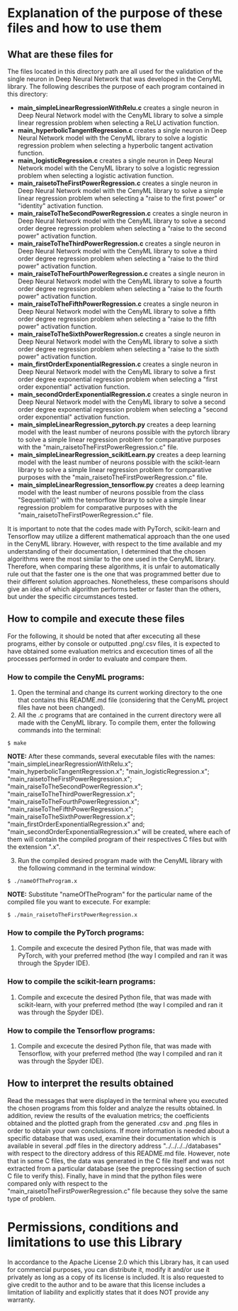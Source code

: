 
# Explanation of the purpose of these files and how to use them
  
## What are these files for
The files located in this directory path are all used for the validation of the single neuron in Deep Neural Network that was developed in the CenyML library. The following describes the purpose of each program contained in this directory:

- **main_simpleLinearRegressionWithRelu.c** creates a single neuron in Deep Neural Network model with the CenyML library to solve a simple linear regression problem when selecting a ReLU activation function.
- **main_hyperbolicTangentRegression.c** creates a single neuron in Deep Neural Network model with the CenyML library to solve a logistic regression problem when selecting a hyperbolic tangent activation function.
- **main_logisticRegression.c** creates a single neuron in Deep Neural Network model with the CenyML library to solve a logistic regression problem when selecting a logistic activation function.
- **main_raisetoTheFirstPowerRegression.c** creates a single neuron in Deep Neural Network model with the CenyML library to solve a simple linear regression problem when selecting a "raise to the first power" or "identity" activation function.
- **main_raiseToTheSecondPowerRegression.c** creates a single neuron in Deep Neural Network model with the CenyML library to solve a second order degree regression problem when selecting a "raise to the second power" activation function.
- **main_raiseToTheThirdPowerRegression.c** creates a single neuron in Deep Neural Network model with the CenyML library to solve a third order degree regression problem when selecting a "raise to the third power" activation function.
- **main_raiseToTheFourthPowerRegression.c** creates a single neuron in Deep Neural Network model with the CenyML library to solve a fourth order degree regression problem when selecting a "raise to the fourth power" activation function.
- **main_raiseToTheFifthPowerRegression.c** creates a single neuron in Deep Neural Network model with the CenyML library to solve a fifth order degree regression problem when selecting a "raise to the fifth power" activation function.
- **main_raiseToTheSixthPowerRegression.c** creates a single neuron in Deep Neural Network model with the CenyML library to solve a sixth order degree regression problem when selecting a "raise to the sixth power" activation function.
- **main_firstOrderExponentialRegression.c** creates a single neuron in Deep Neural Network model with the CenyML library to solve a first order degree exponential regression problem when selecting a "first order exponential" activation function.
- **main_secondOrderExponentialRegression.c** creates a single neuron in Deep Neural Network model with the CenyML library to solve a second order degree exponential regression problem when selecting a "second order exponential" activation function.
- **main_simpleLinearRegression_pytorch.py** creates a deep learning model with the least number of neurons possible with the pytorch library to solve a simple linear regression problem for comparative purposes with the "main_raisetoTheFirstPowerRegression.c" file.
- **main_simpleLinearRegression_scikitLearn.py** creates a deep learning model with the least number of neurons possible with the scikit-learn library to solve a simple linear regression problem for comparative purposes with the "main_raisetoTheFirstPowerRegression.c" file.
- **main_simpleLinearRegression_tensorflow.py** creates a deep learning model with the least number of neurons possible from the class "Sequential()" with the tensorflow library to solve a simple linear regression problem for comparative purposes with the "main_raisetoTheFirstPowerRegression.c" file.

It is important to note that the codes made with PyTorch, scikit-learn and Tensorflow may utilize a different mathematical approach than the one used in the CenyML library. However, with respect to the time available and my understanding of their documentation, I determined that the chosen algorithms were the most similar to the one used in the CenyML library. Therefore, when comparing these algorithms, it is unfair to automatically rule out that the faster one is the one that was programmed better due to their different solution approaches. Nonetheless, these comparisons should give an idea of which algorithm performs better or faster than the others, but under the specific circumstances tested.

## How to compile and execute these files
For the following, it should be noted that after excecuting all these programs, either by console or outputted .png/.csv files, it is expected to have obtained some evaluation metrics and excecution times of all the processes performed in order to evaluate and compare them.

### How to compile the CenyML programs:
1. Open the terminal and change its current working directory to the one that contains this README.md file (considering that the CenyML project files have not been changed).
2. All the .c programs that are contained in the current directory were all made with the CenyML library. To compile them, enter the following commands into the terminal:
```console
$ make
```
**NOTE:** After these commands, several executable files with the names: "main_simpleLinearRegressionWithRelu.x"; "main_hyperbolicTangentRegression.x"; "main_logisticRegression.x"; "main_raisetoTheFirstPowerRegression.x"; "main_raiseToTheSecondPowerRegression.x"; "main_raiseToTheThirdPowerRegression.x"; "main_raiseToTheFourthPowerRegression.x"; "main_raiseToTheFifthPowerRegression.x"; "main_raiseToTheSixthPowerRegression.x"; "main_firstOrderExponentialRegression.x" and; "main_secondOrderExponentialRegression.x" will be created, where each of them will contain the compiled program of their respectives C files but with the extension ".x".

3. Run the compiled desired program made with the CenyML library with the following command in the terminal window:
```console
$ ./nameOfTheProgram.x
```

**NOTE:** Substitute "nameOfTheProgram" for the particular name of the compiled file you want to excecute.
For example:

```console
$ ./main_raisetoTheFirstPowerRegression.x
``` 

### How to compile the PyTorch programs:
1. Compile and excecute the desired Python file, that was made with PyTorch, with your preferred method (the way I compiled and ran it was through the Spyder IDE).

### How to compile the scikit-learn programs:
1. Compile and excecute the desired Python file, that was made with scikit-learn, with your preferred method (the way I compiled and ran it was through the Spyder IDE).

### How to compile the Tensorflow programs:
1. Compile and excecute the desired Python file, that was made with Tensorflow, with your preferred method (the way I compiled and ran it was through the Spyder IDE).

## How to interpret the results obtained
Read the messages that were displayed in the terminal where you executed the chosen programs from this folder and analyze the results obtained. In addition, review the results of the evaluation metrics; the coefficients obtained and the plotted graph from the generated .csv and .png files in order to obtain your own conclusions. If more information is needed about a specific database that was used, examine their documentation which is available in several .pdf files in the directory address "../../../../databases" with respect to the directory address of this README.md file. However, note that in some C files, the data was generated in the C file itself and was not extracted from a particular database (see the preprocessing section of such C file to verify this). Finally, have in mind that the python files were compared only with respect to the "main_raisetoTheFirstPowerRegression.c" file because they solve the same type of problem.

# Permissions, conditions and limitations to use this Library  
In accordance to the Apache License 2.0 which this Library has, it can used for commercial purposes, you can distribute it, modify it and/or use it privately as long as a copy of its license is included. It is also requested to give credit to the author and to be aware that this license includes a limitation of liability and explicitly states that it does NOT provide any warranty.
